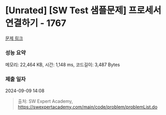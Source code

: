 # [Unrated] [SW Test 샘플문제] 프로세서 연결하기 - 1767 

[문제 링크](https://swexpertacademy.com/main/code/problem/problemDetail.do?contestProbId=AV4suNtaXFEDFAUf) 

### 성능 요약

메모리: 22,464 KB, 시간: 1,148 ms, 코드길이: 3,487 Bytes

### 제출 일자

2024-09-09 14:08



> 출처: SW Expert Academy, https://swexpertacademy.com/main/code/problem/problemList.do